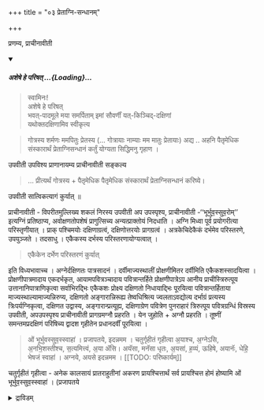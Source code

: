 +++
title = "०३ प्रेताग्नि-सन्धानम्"

+++

प्रणम्य, प्राचीनावीती 

<div class="js_include" includetitle="false" newlevelforh1="5" unfilled url="/vedAH_yajuH/taittirIyam/sUtram/ApastambaH/gRhyam/paddhatiH/shrIvaiShNavaH/mantrAdi/asheShe_pariShat_svIkRtya.md">
<details open><summary><h5>अशेषे हे परिषत् ...{Loading}...</h5></summary>

> स्वामिनः!  
अशेषे हे परिषत्  
भवत्-पादमूले मया समर्पिताम् इमां सौवर्णीं यत्-किञ्चिद्-दक्षिणां  
यथोक्तदक्षिणामिव स्वीकृत्य  

</details>
</div>  

> गोत्रस्य शर्मणः ममपितुः प्रेतस्य (... गोत्रायाः नाम्याः मम मातुः प्रेतायाः) अद्य .. अहनि पैतृमेधिक संस्कारार्थं प्रेताग्निसन्धानं कर्तुं योग्यता सिद्धिमनु गृहाण । 

उपवीती उपविश्य प्राणानायम्य प्राचीनावीती सङ्कल्य

> ... प्रीत्यर्थं गोत्रस्य + पैतृमेधिक पैतृमेधिक संस्कारार्थं प्रेताग्निसन्धानं करिष्ये। 

उपवीती सात्विकत्यागं कुर्यात् ॥ 

प्राचीनावीती - विपरीतमुल्लिख्य शकलं निरस्य उपवीती अप उपस्पृश्य, प्राचीनावीती -‘‘भूर्भुव॒स्सुव॒रोम्’’ इत्यग्निं प्रतिष्ठाप्य, अवोक्षणतोपशेषं प्रागुत्सिच्य अन्यत्प्राक्तोयं निदधाति । अग्नि मिध्वा पूर्व प्रयोगरीत्या परिस्तृणीयात् । प्राक् पश्चिमयोः दक्षिणाग्रत्वं, दक्षिणोत्तरयोः प्रागग्रत्वं । अत्रकेचिदेकैकं दर्भमेव परिस्तरणे, उपयुञ्जते । तदसाधु । एकैकस्य दर्भस्य परिस्तरणायोग्यत्वात् । 

> एकैकेन दर्भेण परिस्तरणं कुर्यात्

इति विध्यभावाच्च । अग्नेर्दक्षिणतः पात्रसादनं । दर्वीमाज्यस्थालीं प्रोक्षणीमितर दर्वीमिति एकैकशस्सादयित्वा । प्रोक्षणीपात्रमादाय एकदर्भकृत, आयामपवित्रञ्चादाय पवित्रान्तर्हिते प्रोक्षणीपात्रेऽप आनीय प्राचीस्त्रिरुत्पूय उत्तानानिपात्राणिकृत्वा सर्वाभिरद्भिः एकैकशः प्रोक्ष्य दक्षिणतो निधायाद्भिः पूरयित्वा पवित्रान्तर्हिताया माज्यस्थाल्यामाज्यन्निरुप्य, दक्षिणतो अङ्गारान्निरूह्य तेष्वधिश्रित्य ज्वलताऽवद्योत्य दर्भाग्रं प्रत्यस्य त्रिःपर्यग्निकृत्वा, दक्षिणत उद्वास्य, अङ्गारान्प्रत्यूह्य, दक्षिणाग्रेण पवित्रेण पुनराहारं त्रिरुत्पूय पवित्रग्रन्धिं विस्रस्य उपवीती, अपउपस्पृश्य प्राचीनावीती प्रागग्रमग्नौ प्रहरति । येन जुहोति + अग्नौ प्रहरति । तूष्णीं समन्तमप्रदक्षिणं परिषिच्य द्वादश गृहीतेन प्रधानदर्वीं पूरयित्वा ।

> ओं भूर्भुवस्सुव॒स्स्वाहा॑ । प्रजापतये, इदन्नमम । चतुर्गृहीतं गृहीत्वा अ॒याश्च, अ॒ग्नेऽसि, अ॒नभि॒शस्तीश्च, स॒त्यमित्त्वं, अ॒या ॲसि। अयॅसा, मनॅसा धृतः, अ॒यसा॑, ह॒व्यं, ऊहिषे, अयानॅः, धेहि॒ भेषजं स्वाहा॑ । अग्नये, अयसे इदन्नमम ।
[[TODO: परिष्कार्यम्]]

चतुर्गृहीतं गृहीत्वा - अनेक कालसायं प्रातराहुतीनां अकरण प्रायश्चित्तार्थं सर्व प्रायश्चित्त होमं होष्यामि ओं भूर्भुव॒स्सुव॒स्स्वाहा॑ । (प्रजापतये 

<details><summary>द्राविडम्</summary>

## 3 ப்ரேதாக்நி ஸந்தானம்

அனுஜ்ஞை, ஸங்கல்ப்பம். அக்நி ப்ரதிஷ்டை சுபங்களில் செய்யப்படுகிறதை இங்கு விபரீதமாக (அதாவது வடக்காக முடிக்கப்படுவதை தெற்காக முடிக்க வேண்டும்) செய்ய வேண்டும்.

10
பரிஸ்தரணத்தில் சிலர் ஒரே ஒரு தர்ப்பத்தை பரிஸ்தரணமாகச் சேர்க்கின்றனர். அதற்கு வசனம் இல்லாததாலும் “பரிஸ்தரணம்” என்கிற சொல்லிற்கு சுற்றிலும் பரப்புதல்” என்ற அர்த்தத்தாலும் பூர்வ பரிபாஷையில் (அக்நி முகத்தில்) சொல்லப்பட்டதையே இங்கும் கொள்வது உசிதம்.

இங்கு தென் பக்கத்தில் பாத்ர ஸாதனம், தர்வி, ஆஜ்ய ஸ்தாலீ, ப்ரோக்ஷணீ, இதர தர்வீ என்பதாக தனித் தனியாக ஸாதனம். ஒரு தர்ப்பத்தால் செய்யப்பட்ட ஆயாமத பவித்ரம், ப்ரோக்ஷணீ ஸம்ஸ்காரம், ஆஜ்ய ஸம்ஸ்காரத்தில் தென் புறத்தில் உள்ள தணல்களைத் தென் புறத்திலேயே வைத்து ஸம்ஸ்காரம் செய்து, அதற்குத் தெற்கேயே இறக்க வேண்டும். உத்பவனத்தை எப்பொழுதும் போல் கிழக்கில் ஆரம்பித்து கிழக்கிலேயே முடிக்க
வேண்டும். மொத்தத்தில் மூன்று தடவை, தர்வீ ஸம்ஸ்காரம், அப்ரதக்ஷிணமாக பரிஷேசனம், பெரிய தர்வியில் 12 தடவை சிறிய ஸர்வ ப்ராயச்சித்த தர்வியினால் எடுக்கப்பட்ட நெய்யை மந்திரத்தினால் (ஓம் பூர் புவஸ்ஸுவ ஸ்வாஹா) ஹோமம், அயாச்ச ஹோமம், ஔபாஸன காலாதிக்ரம ஹோமம், தர்சபூர்ண மாஸ காலாதிக்ரம ஹோமம், அநாஜ்ஞாதத்ரயம், வ்யாஹ்ருதி சதுஷ்டயம், பூர்ணாஹுதி, ஸமந்தமாக அப்ரதக்ஷிண பரிஷேசனம், ஔபாஸனாதி, அதிக்ரம பிராயச்சித்தமாக த்ரவ்ய (ஹிரண்ய) தானம், ஒளபாஸன ஹோமம் இவைகளைச் செய்ய வேண்டும்.

<details>

इदन्नमम) । पुनश्चतुर्गृहीतं गृहीत्वा - अनेक दर्श पूर्णमासस्थालीपाक, अकरण प्रायश्चित्तार्थं सर्वप्रायश्चित्त होमं होष्यामि । ओं भूर्भुव॒स्सुव॒स्स्वाहा॑ । (प्रजापतये इदन्नमम) । अस्मिन्प्रेताग्निसन्धान होम कर्मणिमध्ये सम्भावित समस्तदोष प्रायश्चित्तार्थं प्रायश्चित्त होमं होष्यामि । 

> ओभूर्भुव॒स्सुव॒स्वाहा॑ (प्रजापतये इदन्नमम) । अना॑ज्ञातं, यदाज्ञतं । य॒ज्ञस्य, क्रि॒यते॑, मिथु । अग्ने॑, तदस्य, कल्पय । त्वँहिवेत्थं, यथातथं, स्वाहा॑ । (अग्नये इदन्नमम) । पुरुषसम्मितः य॒ज्ञः । य॒ज्ञः, पुरुषसम्मितः । अग्ने॑ तदस्य, कल्पय । त्वँहिवेत्थ, यथातथं, स्वाहा॑ । (अग्नये, इदन्नमम) । यत्पॉक॒त्राः, मनॅसा, दी॒नद॑क्षान । य॒ज्ञस्ये॑ म॒न्वते॑, मनांसः । अ॒ग्निष्टत्, होता॑ ऋ॒तुवित्, वि॒जा॒नन् । यजिष्ठः, दे॒वान्, ऋ॒तुशः य॒जा॒ति॒ स्वाहा॑ । (अग्नये, इदन्नमम) । ओं भूस्स्वाहा॑ । (अग्नये, इदन्नमम), ओं भुव॒स्स्वाहा॑ । (वायवे इदन्नमम) । ओँसु॒व॒स्वाहा॑ । (सूर्याय इदन्नमम) । ओं भूर्भुवस्सुवस्स्वाहा॑ । (प्रजापतये इदन्नमम) । श्रीविष्णवे स्वाहा॑ । (विष्णवे परमात्मने इदन्नमम) । उपवीती प्राणानायम्य - प्राचीनावीती समन्तमप्रदक्षिणं परिषिच्य ।
[[TODO: परिष्कार्यम्]]

> ममपितुः औपासन विच्छेद प्रभृति प्राणवियोगकाल पर्यन्तं कर्तव्य, औपासन द्रव्य स्थालीपाक द्रव्य, आज्य द्रव्यकृच्छ्र द्रव्याणां प्रतिनिधित्वेन यत्किञ्चिद्धिरण्यदानं, करिष्ये । 

हिरण्यगर्भ गर्भस्थं + प्रयच्छमे ।

ममपितुः औपासन विच्छेद प्रभृति प्राणवियोगकालपर्यन्तं कर्तव्य + यत्किञ्चिद्धिरण्यं श्रीवैष्णवाय सम्प्रददे । अच्युतः प्रीयताम् ।

उपवीती प्राणानायम्य प्राचीनावीती, पूर्वेद्युः सायं, औपासनेन सह अद्यप्रातरौपासन होमं होष्यामि । अप्रदक्षिणं परिषिच्य । एकांसमिध माधाय हस्ते तण्डुल मादाय प्रोक्ष्य द्वेधा विभज्य दक्षिण हस्तस्थं तण्डुलं 'अ॒ग्नये॒ स्वाहा॑' । (अग्नये इदन्नमम) । अन्यं भागं दक्षिणहस्ते, आदाय, 'अ॒ग्नये॑, स्वि॒ष्ट॒कृते॒स्वाहा॑' । (अग्नये स्विष्टकृते इदन्नमम) । एकां समिधमाधाय । पुनः एकां समिधमाधाय । हस्ते तण्डुलमादाय । द्वेधा विभज्य दक्षिण हस्तस्थं 'सूर्याय स्वाहा' । (सूर्याय इदन्नमम) । 'अग्नये स्विष्टकृते स्वाहा' । (अग्नये स्विष्टकृते इदन्नमम) एकां समिधमाधाय । समन्तमप्रदक्षिणं परिषिञ्चेत् । अस्मिन्नेवाग्नौ पैतृमेधिकंकुर्यात् ॥